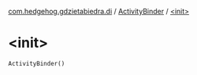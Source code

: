 [com.hedgehog.gdzietabiedra.di](../index.md) / [ActivityBinder](index.md) / [&lt;init&gt;](./-init-.md)

# &lt;init&gt;

`ActivityBinder()`